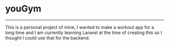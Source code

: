 # youGym
________

This is a personal project of mine, I wanted to make a workout app for a long time and I am currently learning Laravel at the time of creating this so I thought I could use that for the backend.
